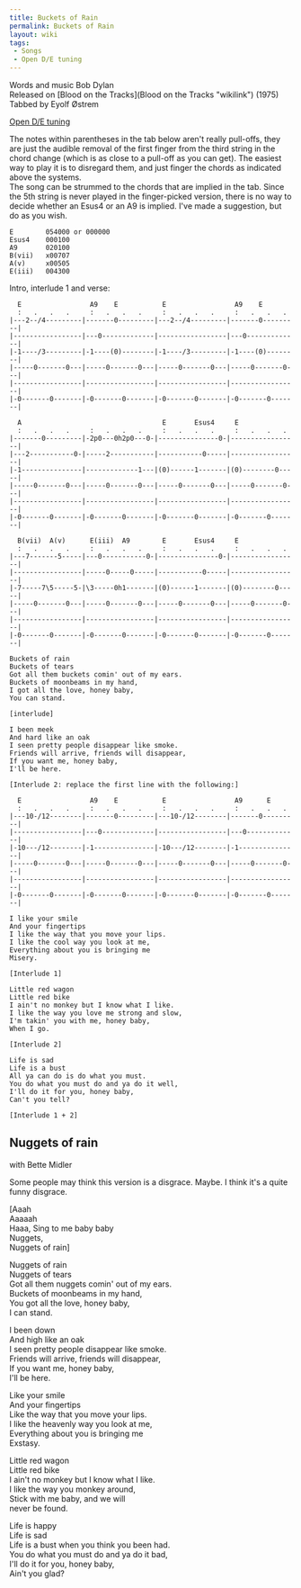 ```yaml
---
title: Buckets of Rain
permalink: Buckets of Rain
layout: wiki
tags:
 - Songs
 - Open D/E tuning
---
```


Words and music Bob Dylan  
Released on [Blood on the Tracks](Blood on the Tracks "wikilink")
(1975)  
Tabbed by Eyolf Østrem

[Open D/E tuning](Help:Roadmaps#Open_tunings "wikilink")

The notes within parentheses in the tab below aren't really pull-offs,
they are just the audible removal of the first finger from the third
string in the chord change (which is as close to a pull-off as you can
get). The easiest way to play it is to disregard them, and just finger
the chords as indicated above the systems.  
The song can be strummed to the chords that are implied in the tab.
Since the 5th string is never played in the finger-picked version, there
is no way to decide whether an Esus4 or an A9 is implied. I've made a
suggestion, but do as you wish.

    E        054000 or 000000
    Esus4    000100
    A9       020100
    B(vii)   x00707
    A(v)     x00505
    E(iii)   004300

Intro, interlude 1 and verse:

      E                 A9    E           E                 A9    E
      :   .   .   .     :   .   .   .     :   .   .   .     :   .   .   .
    |---2--/4---------|-------0---------|---2--/4---------|-------0---------|
    |-----------------|---0-------------|-----------------|---0-------------|
    |-1----/3---------|-1----(0)--------|-1----/3---------|-1----(0)--------|
    |-----0-------0---|-----0-------0---|-----0-------0---|-----0-------0---|
    |-----------------|-----------------|-----------------|-----------------|
    |-0-------0-------|-0-------0-------|-0-------0-------|-0-------0-------|

      A                                   E       Esus4     E
      :   .   .   .     :   .   .   .     :   .   .   .     :   .   .   .
    |-------0---------|-2p0---0h2p0---0-|---------------0-|-----------------|
    |---2-----------0-|-----2-----------|-----------0-----|-----------------|
    |-1---------------|-------------1---|(0)------1-------|(0)--------0-----|
    |-----0-------0---|-----0-------0---|-----0-------0---|-----0-------0---|
    |-----------------|-----------------|-----------------|-----------------|
    |-0-------0-------|-0-------0-------|-0-------0-------|-0-------0-------|

      B(vii)  A(v)      E(iii)  A9        E       Esus4     E
      :   .   .   .     :   .   .   .     :   .   .   .     :   .   .   .
    |---7-------5-----|---0-----------0-|---------------0-|-----------------|
    |-----------------|-----0-----0-----|-----------0-----|-----------------|
    |-7-----7\5-----5-|\3-----0h1-------|(0)------1-------|(0)--------0-----|
    |-----0-------0---|-----0-------0---|-----0-------0---|-----0-------0---|
    |-----------------|-----------------|-----------------|-----------------|
    |-0-------0-------|-0-------0-------|-0-------0-------|-0-------0-------|

    Buckets of rain
    Buckets of tears
    Got all them buckets comin' out of my ears.
    Buckets of moonbeams in my hand,
    I got all the love, honey baby,
    You can stand.

    [interlude]

    I been meek
    And hard like an oak
    I seen pretty people disappear like smoke.
    Friends will arrive, friends will disappear,
    If you want me, honey baby,
    I'll be here.

    [Interlude 2: replace the first line with the following:]

      E                 A9    E           E                 A9      E
      :   .   .   .     :   .   .   .     :   .   .   .     :   .   .   .
    |---10-/12--------|-------0---------|---10-/12--------|-------0---------|
    |-----------------|---0-------------|-----------------|---0-------------|
    |-10---/12--------|-1---------------|-10---/12--------|-1---------------|
    |-----0-------0---|-----0-------0---|-----0-------0---|-----0-------0---|
    |-----------------|-----------------|-----------------|-----------------|
    |-0-------0-------|-0-------0-------|-0-------0-------|-0-------0-------|

    I like your smile
    And your fingertips
    I like the way that you move your lips.
    I like the cool way you look at me,
    Everything about you is bringing me
    Misery.

    [Interlude 1]

    Little red wagon
    Little red bike
    I ain't no monkey but I know what I like.
    I like the way you love me strong and slow,
    I'm takin' you with me, honey baby,
    When I go.

    [Interlude 2]

    Life is sad
    Life is a bust
    All ya can do is do what you must.
    You do what you must do and ya do it well,
    I'll do it for you, honey baby,
    Can't you tell?

    [Interlude 1 + 2]

<h2 class="songversion">
Nuggets of rain

</h2>
with Bette Midler

Some people may think this version is a disgrace. Maybe. I think it's a
quite funny disgrace.

[Aaah  
Aaaaah  
Haaa, Sing to me baby baby  
Nuggets,  
Nuggets of rain]

Nuggets of rain  
Nuggets of tears  
Got all them nuggets comin' out of my ears.  
Buckets of moonbeams in my hand,  
You got all the love, honey baby,  
I can stand.

I been down  
And high like an oak  
I seen pretty people disappear like smoke.  
Friends will arrive, friends will disappear,  
If you want me, honey baby,  
I'll be here.

Like your smile  
And your fingertips  
Like the way that you move your lips.  
I like the heavenly way you look at me,  
Everything about you is bringing me  
Exstasy.

Little red wagon  
Little red bike  
I ain't no monkey but I know what I like.  
I like the way you monkey around,  
Stick with me baby, and we will  
never be found.

Life is happy  
Life is sad  
Life is a bust when you think you been had.  
You do what you must do and ya do it bad,  
I'll do it for you, honey baby,  
Ain't you glad?
